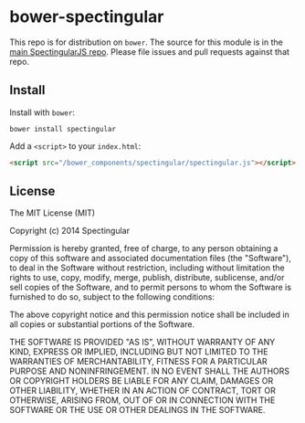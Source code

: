 bower-spectingular
==================

This repo is for distribution on `bower`. The source for this module is in the
[main SpectingularJS repo](https://github.com/spectingular/spectingular.js).
Please file issues and pull requests against that repo.

## Install

Install with `bower`:

```shell
bower install spectingular
```

Add a `<script>` to your `index.html`:

```html
<script src="/bower_components/spectingular/spectingular.js"></script>
```

## License

The MIT License (MIT)

Copyright (c) 2014 Spectingular

Permission is hereby granted, free of charge, to any person obtaining a copy
of this software and associated documentation files (the "Software"), to deal
in the Software without restriction, including without limitation the rights
to use, copy, modify, merge, publish, distribute, sublicense, and/or sell
copies of the Software, and to permit persons to whom the Software is
furnished to do so, subject to the following conditions:

The above copyright notice and this permission notice shall be included in all
copies or substantial portions of the Software.

THE SOFTWARE IS PROVIDED "AS IS", WITHOUT WARRANTY OF ANY KIND, EXPRESS OR
IMPLIED, INCLUDING BUT NOT LIMITED TO THE WARRANTIES OF MERCHANTABILITY,
FITNESS FOR A PARTICULAR PURPOSE AND NONINFRINGEMENT. IN NO EVENT SHALL THE
AUTHORS OR COPYRIGHT HOLDERS BE LIABLE FOR ANY CLAIM, DAMAGES OR OTHER
LIABILITY, WHETHER IN AN ACTION OF CONTRACT, TORT OR OTHERWISE, ARISING FROM,
OUT OF OR IN CONNECTION WITH THE SOFTWARE OR THE USE OR OTHER DEALINGS IN THE
SOFTWARE.